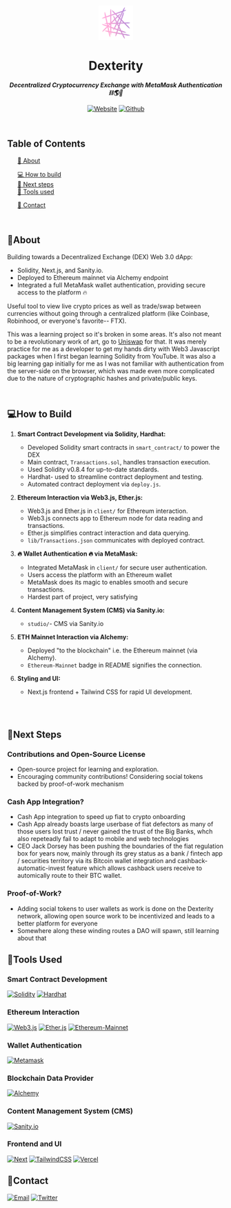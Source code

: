 <div align="center">
    <img src="https://raw.githubusercontent.com/vdutts7/dump/main/assets/dexterity-logo.png " alt="Logo" width="80" height="80">
    <h1 align="center">
        Dexterity
    </h1>
    <p align="center"> 
        <i><b>Decentralized Cryptocurrency Exchange with MetaMask Authentication ⛓️🌎🦊</b></i>
        <br /> 
    </p>

[![Website][website]][website-url]
[![Github][github]][github-url]

 </div>

<br/>

## Table of Contents

<ol>
    <a href="#about">📝 About</a>
        <ul>
        </ul>
    <a href="#how-to-build">💻 How to build</a><br/>
    <a href="#next-steps">🚀 Next steps</a> <br/>
    <a href="#tools-used">🔧 Tools used</a>
        <ul>
        </ul>
    <a href="#contact">👤 Contact</a>
  </ol>

<br/>

## 📝About

Building towards a Decentralized Exchange (DEX) Web 3.0 dApp:

- Solidity, Next.js, and Sanity.io.
- Deployed to Ethereum mainnet via Alchemy endpoint
- Integrated a full MetaMask wallet authentication, providing secure access to the platform 🔥

Useful tool to view live crypto prices as well as trade/swap between currencies without going through a centralized platform (like Coinbase, Robinhood, or everyone's favorite-- FTX).

This was a learning project so it's broken in some areas. It's also not meant to be a revolutionary work of art, go to [Uniswap](https://uniswap.org/) for that. It was merely practice for me as a developer to get my hands dirty with Web3 Javascript packages when I first began learning Solidity from YouTube. It was also a big learning gap initially for me as I was not familiar with authentication from the server-side on the browser, which was made even more complicated due to the nature of cryptographic hashes and private/public keys.

<br/>

## 💻How to Build

1. **Smart Contract Development via Solidity, Hardhat:**

   - Developed Solidity smart contracts in `smart_contract/` to power the DEX
   - Main contract, `Transactions.sol`, handles transaction execution.
   - Used Solidity v0.8.4 for up-to-date standards.
   - Hardhat- used to streamline contract deployment and testing.
   - Automated contract deployment via `deploy.js`.

2. **Ethereum Interaction via Web3.js, Ether.js:**

   - Web3.js and Ether.js in `client/` for Ethereum interaction.
   - Web3.js connects app to Ethereum node for data reading and transactions.
   - Ether.js simplifies contract interaction and data querying.
   - `lib/Transactions.json` communicates with deployed contract.

3. **🔥 Wallet Authentication 🔥 via MetaMask:**

   - Integrated MetaMask in `client/` for secure user authentication.
   - Users access the platform with an Ethereum wallet
   - MetaMask does its magic to enables smooth and secure transactions.
   - Hardest part of project, very satisfying

4. **Content Management System (CMS) via Sanity.io:**

   - `studio/`- CMS via Sanity.io

5. **ETH Mainnet Interaction via Alchemy:**

   - Deployed "to the blockchain" i.e. the Ethereum mainnet (via Alchemy).
   - `Ethereum-Mainnet` badge in README signifies the connection.

6. **Styling and UI:**
   - Next.js frontend + Tailwind CSS for rapid UI development.

<br/><br/>

## 🚀Next Steps

### Contributions and Open-Source License

- Open-source project for learning and exploration.
- Encouraging community contributions! Considering social tokens backed by proof-of-work mechanism

### Cash App Integration?

- Cash App integration to speed up fiat to crypto onboarding
- Cash App already boasts large userbase of fiat defectors as many of those users lost trust / never gained the trust of the Big Banks, whch also repeteadly fail to adapt to mobile and web technologies
- CEO Jack Dorsey has been pushing the boundaries of the fiat regulation box for years now, mainly through its grey status as a bank / fintech app / securities territory via its Bitcoin wallet integration and cashback-automatic-invest feature which allows cashback users receive to automically route to their BTC wallet.

### Proof-of-Work?

- Adding social tokens to user wallets as work is done on the Dexterity network, allowing open source work to be incentivized and leads to a better platform for everyone
- Somewhere along these winding routes a DAO will spawn, still learning about that

## 🔧Tools Used

### Smart Contract Development

[![Solidity][solidity]][solidity-url]
[![Hardhat][hardhat]][hardhat-url]

### Ethereum Interaction

[![Web3.js][web3.js]][web3.js-url]
[![Ether.js][ether.js]][ether.js-url]
[![Ethereum-Mainnet][ethereum-mainnet]][ethereum-mainnet-url]

### Wallet Authentication

[![Metamask][metamask]][metamask-url]

### Blockchain Data Provider

[![Alchemy][alchemy]][alchemy-url]

### Content Management System (CMS)

[![Sanity.io][sanity.io]][sanity.io-url]

### Frontend and UI

[![Next][next]][next-url]
[![TailwindCSS][tailwindcss]][tailwindcss-url]
[![Vercel][vercel]][vercel-url]

## 👤Contact

[![Email][email]][email-url]
[![Twitter][twitter]][twitter-url]

<!-- MARKDOWN LINKS & IMAGES -->
<!-- https://www.markdownguide.org/basic-syntax/#reference-style-links -->

[alchemy]: https://img.shields.io/badge/Alchemy-0072FF?style=for-the-badge&logo=alchemy&logoColor=white&color=0072FF
[alchemy-url]: https://alchemyapi.io/
[solidity]: https://img.shields.io/badge/Solidity-FFCA28?style=for-the-badge&logo=solidity&logoColor=white&color=2a2477
[solidity-url]: https://soliditylang.org/
[hardhat]: https://img.shields.io/badge/Hardhat-FFCA28?style=for-the-badge&logo=hardhat&logoColor=black&color=F0FF00
[hardhat-url]: https://hardhat.org/
[web3.js]: https://img.shields.io/badge/Web3.js-FFCA28?style=for-the-badge&logo=ethereum&logoColor=white&color=437eb4
[web3.js-url]: https://web3js.readthedocs.io/en/v1.7.3/
[ether.js]: https://img.shields.io/badge/Ether.js-FFCA28?style=for-the-badge&logo=ethereum&logoColor=white&color=28359a
[ether.js-url]: https://docs.ethers.org/v5/
[metamask]: https://img.shields.io/badge/🦊_Metamask-000000?style=for-the-badge&logo=metamask&logoColor=white&color=e68a3c
[metamask-url]: https://metamask.io/
[sanity.io]: https://img.shields.io/badge/Sanity.io-E26D5F?style=for-the-badge&logo=sanitydotio&logoColor=white&color=E26D5F&labelColor=000000
[sanity.io-url]: https://www.sanity.io/
[ethereum-mainnet]: https://img.shields.io/badge/Ethereum_Mainnet-3C3C3D?style=for-the-badge&logo=ethereum&logoColor=white&color=3C3C3D
[ethereum-mainnet-url]: https://ethereum.org/en/
[next]: https://img.shields.io/badge/next.js-000000?style=for-the-badge&logo=nextdotjs&logoColor=white
[next-url]: https://nextjs.org/
[tailwindcss]: https://img.shields.io/badge/Tailwind_CSS-38B2AC?style=for-the-badge&logo=tailwind-css&logoColor=skyblue&color=0A192F
[tailwindcss-url]: https://tailwindcss.com/
[vercel]: https://img.shields.io/badge/Vercel-FFFFFF?style=for-the-badge&logo=Vercel&logoColor=white&color=black
[vercel-url]: https://Vercel.com/
[website]: https://img.shields.io/badge/🔗Website-7f18ff?style=for-the-badge
[website-url]: https://d3xterity.vercel.app/
[github]: https://img.shields.io/badge/💻Github-000000?style=for-the-badge
[github-url]: https://github.com/vdutts7/cs186-ai-chat
[email]: https://img.shields.io/badge/me@vdutts7.com-FFCA28?style=for-the-badge&logo=Gmail&logoColor=00bbff&color=black
[email-url]: #
[twitter]: https://img.shields.io/badge/Twitter-FFCA28?style=for-the-badge&logo=Twitter&logoColor=00bbff&color=black
[twitter-url]: https://twitter.com/vdutts7/
